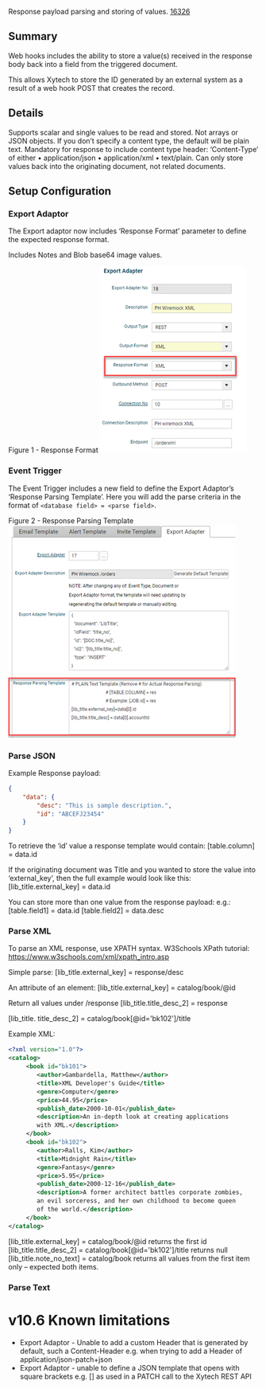 Response payload parsing and storing of values. [16326](https://dev.azure.com/xytsystems/Xytech%20Platform/_workitems/edit/16326)
## Summary
Web hooks includes the ability to store a value(s) received in the response body back into a field from the triggered document.

This allows Xytech to store the ID generated by an external system as a result of a web hook POST that creates the record.

## Details
Supports scalar and single values to be read and stored. Not arrays or JSON objects.
If you don’t specify a content type, the default will be plain text.
Mandatory for response to include content type header:
‘Content-Type’ of either 
•	application/json 
•	application/xml 
•	text/plain.
 Can only store values back into the originating document, not related documents.

## Setup Configuration
### Export Adaptor
The Export adaptor now includes ‘Response Format’ parameter to define the expected response format.

Includes Notes and Blob base64 image values.

	
Figure 1 - Response Format
 ![](assets/Pasted%20image%2020240612151054.png)

### Event Trigger
The Event Trigger includes a new field to define the Export Adaptor’s ‘Response Parsing Template’.
Here you will add the parse criteria in the format of ```<database field> = <parse field>```.

Figure 2 - Response Parsing Template
![](assets/Pasted%20image%2020240612151138.png)

### Parse JSON 
Example
Response payload:
```json
{
    "data": {
        "desc": "This is sample description.",
        "id": "ABCEFJ23454"
    }
}
```

To retrieve the ‘id’ value a response template would contain:
[table.column] = data.id

If the originating document was Title and you wanted to store the value into ‘external_key’, then the full example would look like this:
[lib_title.external_key] = data.id

You can store more than one value from the response payload: 
e.g.:
[table.field1] = data.id
[table.field2] = data.desc

### Parse XML 
To parse an XML response, use  XPATH syntax.
W3Schools XPath tutorial: https://www.w3schools.com/xml/xpath_intro.asp

Simple parse:
[lib_title.external_key] = response/desc

An attribute of an element:
[lib_title.external_key] = catalog/book/@id		

Return all values under /response
[lib_title.title_desc_2] = response


[lib_title. title_desc_2] = catalog/book[@id='bk102']/title

Example XML:
```xml
<?xml version="1.0"?>
<catalog>
     <book id="bk101">
        <author>Gambardella, Matthew</author>
        <title>XML Developer's Guide</title>
        <genre>Computer</genre>
        <price>44.95</price>
        <publish_date>2000-10-01</publish_date>
        <description>An in-depth look at creating applications 
        with XML.</description>
     </book>
     <book id="bk102">
        <author>Ralls, Kim</author>
        <title>Midnight Rain</title>
        <genre>Fantasy</genre>
        <price>5.95</price>
        <publish_date>2000-12-16</publish_date>
        <description>A former architect battles corporate zombies, 
        an evil sorceress, and her own childhood to become queen 
        of the world.</description>
     </book>
</catalog>
```
 
[lib_title.external_key] = catalog/book/@id		returns the first id
[lib_title.title_desc_2] = catalog/book[@id='bk102']/title	returns null
[lib_title.note_no_text] = catalog/book		returns all values from the first item only – expected both items.

### Parse Text


 # **v10.6 Known limitations**
- Export Adaptor - Unable to add a custom Header that is generated by default, such a Content-Header e.g. when trying to add a Header of application/json-patch+json
- Export Adaptor - unable to define a JSON template that opens with square brackets e.g. [] as used in a PATCH call to the Xytech REST API
